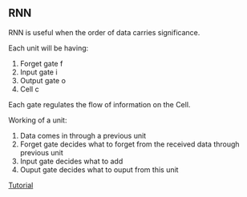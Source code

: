 ## RNN

RNN is useful when the order of data carries significance.

Each unit will be having:

1. Forget gate f
2. Input gate i
3. Output gate o
4. Cell c

Each gate regulates the flow of information on the Cell.

Working of a unit:

1. Data comes in through a previous unit
2. Forget gate decides what to forget from the received data through previous unit
3. Input gate decides what to add
4. Ouput gate decides what to ouput from this unit

[Tutorial](https://www.youtube.com/watch?v=BSpXCRTOLJA&index=8&list=PLQVvvaa0QuDfhTox0AjmQ6tvTgMBZBEXN&t=0s)